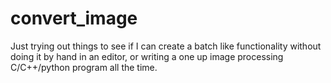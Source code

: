 # convert_image

Just trying out things to see if I can create a batch like functionality without doing it by hand in an editor, or writing a one up image processing C/C++/python program all the time.
